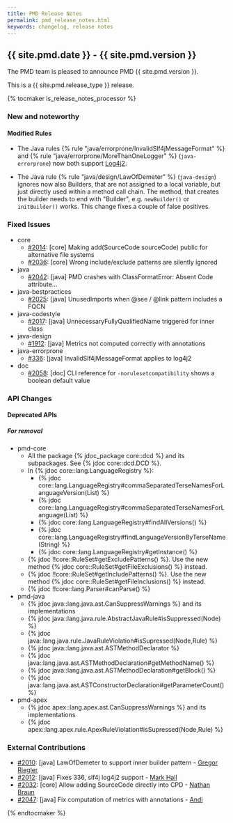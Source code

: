 ```yaml
---
title: PMD Release Notes
permalink: pmd_release_notes.html
keywords: changelog, release notes
---
```


## {{ site.pmd.date }} - {{ site.pmd.version }}

The PMD team is pleased to announce PMD {{ site.pmd.version }}.

This is a {{ site.pmd.release_type }} release.

{% tocmaker is_release_notes_processor %}

### New and noteworthy

#### Modified Rules

*   The Java rules {% rule "java/errorprone/InvalidSlf4jMessageFormat" %} and {% rule "java/errorprone/MoreThanOneLogger" %}
    (`java-errorprone`) now both support [Log4j2](https://logging.apache.org/log4j/2.x/).

*   The Java rule {% rule "java/design/LawOfDemeter" %} (`java-design`) ignores now also Builders, that are
    not assigned to a local variable, but just directly used within a method call chain. The method, that creates
    the builder needs to end with "Builder", e.g. `newBuilder()` or `initBuilder()` works. This change
    fixes a couple of false positives.

### Fixed Issues

*   core
    *   [#2014](https://github.com/pmd/pmd/issues/2014): \[core] Making add(SourceCode sourceCode) public for alternative file systems
    *   [#2036](https://github.com/pmd/pmd/issues/2036): \[core] Wrong include/exclude patterns are silently ignored
*   java
    *   [#2042](https://github.com/pmd/pmd/issues/2042): \[java] PMD crashes with ClassFormatError: Absent Code attribute...
*   java-bestpractices
    *   [#2025](https://github.com/pmd/pmd/issues/2025): \[java] UnusedImports when @see / @link pattern includes a FQCN
*   java-codestyle
    *   [#2017](https://github.com/pmd/pmd/issues/2017): \[java] UnnecessaryFullyQualifiedName triggered for inner class
*   java-design
    *   [#1912](https://github.com/pmd/pmd/issues/1912): \[java] Metrics not computed correctly with annotations
*   java-errorprone
    *   [#336](https://github.com/pmd/pmd/issues/336): \[java] InvalidSlf4jMessageFormat applies to log4j2
*   doc
    * [#2058](https://github.com/pmd/pmd/issues/2058): \[doc] CLI reference for `-norulesetcompatibility` shows a boolean default value


### API Changes


#### Deprecated APIs

##### For removal

* pmd-core
  * All the package {% jdoc_package core::dcd %} and its subpackages. See {% jdoc core::dcd.DCD %}.
  * In {% jdoc core::lang.LanguageRegistry %}:
    * {% jdoc core::lang.LanguageRegistry#commaSeparatedTerseNamesForLanguageVersion(List) %}
    * {% jdoc core::lang.LanguageRegistry#commaSeparatedTerseNamesForLanguage(List) %}
    * {% jdoc core::lang.LanguageRegistry#findAllVersions() %}
    * {% jdoc core::lang.LanguageRegistry#findLanguageVersionByTerseName(String) %}
    * {% jdoc core::lang.LanguageRegistry#getInstance() %}
  * {% jdoc !!core::RuleSet#getExcludePatterns() %}. Use the new method {% jdoc core::RuleSet#getFileExclusions() %} instead.
  * {% jdoc !!core::RuleSet#getIncludePatterns() %}. Use the new method {% jdoc core::RuleSet#getFileInclusions() %} instead.
  * {% jdoc !!core::lang.Parser#canParse() %}
* pmd-java
  * {% jdoc java::lang.java.ast.CanSuppressWarnings %} and its implementations
  * {% jdoc java::lang.java.rule.AbstractJavaRule#isSuppressed(Node) %}
  * {% jdoc java::lang.java.rule.JavaRuleViolation#isSupressed(Node,Rule) %}
  * {% jdoc java::lang.java.ast.ASTMethodDeclarator %}
  * {% jdoc java::lang.java.ast.ASTMethodDeclaration#getMethodName() %}
  * {% jdoc java::lang.java.ast.ASTMethodDeclaration#getBlock() %}
  * {% jdoc java::lang.java.ast.ASTConstructorDeclaration#getParameterCount() %}
* pmd-apex
  * {% jdoc apex::lang.apex.ast.CanSuppressWarnings %} and its implementations
  * {% jdoc apex::lang.apex.rule.ApexRuleViolation#isSupressed(Node,Rule) %}


### External Contributions

*   [#2010](https://github.com/pmd/pmd/pull/2010): \[java] LawOfDemeter to support inner builder pattern - [Gregor Riegler](https://github.com/gregorriegler)
*   [#2012](https://github.com/pmd/pmd/pull/2012): \[java] Fixes 336, slf4j log4j2 support - [Mark Hall](https://github.com/markhall82)
*   [#2032](https://github.com/pmd/pmd/pull/2032): \[core] Allow adding SourceCode directly into CPD - [Nathan Braun](https://github.com/nbraun-Google)
*   [#2047](https://github.com/pmd/pmd/pull/2047): \[java] Fix computation of metrics with annotations - [Andi](https://github.com/andipabst)

{% endtocmaker %}

